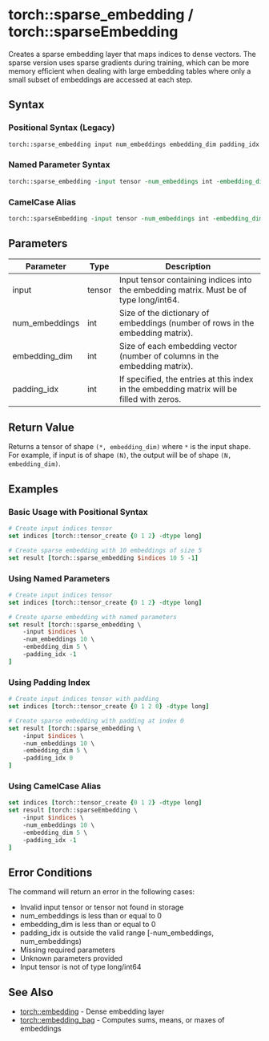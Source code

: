 # torch::sparse_embedding / torch::sparseEmbedding

Creates a sparse embedding layer that maps indices to dense vectors. The sparse version uses sparse gradients during training, which can be more memory efficient when dealing with large embedding tables where only a small subset of embeddings are accessed at each step.

## Syntax

### Positional Syntax (Legacy)
```tcl
torch::sparse_embedding input num_embeddings embedding_dim padding_idx
```

### Named Parameter Syntax
```tcl
torch::sparse_embedding -input tensor -num_embeddings int -embedding_dim int -padding_idx int
```

### CamelCase Alias
```tcl
torch::sparseEmbedding -input tensor -num_embeddings int -embedding_dim int -padding_idx int
```

## Parameters

| Parameter | Type | Description |
|-----------|------|-------------|
| input | tensor | Input tensor containing indices into the embedding matrix. Must be of type long/int64. |
| num_embeddings | int | Size of the dictionary of embeddings (number of rows in the embedding matrix). |
| embedding_dim | int | Size of each embedding vector (number of columns in the embedding matrix). |
| padding_idx | int | If specified, the entries at this index in the embedding matrix will be filled with zeros. |

## Return Value

Returns a tensor of shape `(*, embedding_dim)` where `*` is the input shape. For example, if input is of shape `(N)`, the output will be of shape `(N, embedding_dim)`.

## Examples

### Basic Usage with Positional Syntax
```tcl
# Create input indices tensor
set indices [torch::tensor_create {0 1 2} -dtype long]

# Create sparse embedding with 10 embeddings of size 5
set result [torch::sparse_embedding $indices 10 5 -1]
```

### Using Named Parameters
```tcl
# Create input indices tensor
set indices [torch::tensor_create {0 1 2} -dtype long]

# Create sparse embedding with named parameters
set result [torch::sparse_embedding \
    -input $indices \
    -num_embeddings 10 \
    -embedding_dim 5 \
    -padding_idx -1
]
```

### Using Padding Index
```tcl
# Create input indices tensor with padding
set indices [torch::tensor_create {0 1 2 0} -dtype long]

# Create sparse embedding with padding at index 0
set result [torch::sparse_embedding \
    -input $indices \
    -num_embeddings 10 \
    -embedding_dim 5 \
    -padding_idx 0
]
```

### Using CamelCase Alias
```tcl
set indices [torch::tensor_create {0 1 2} -dtype long]
set result [torch::sparseEmbedding \
    -input $indices \
    -num_embeddings 10 \
    -embedding_dim 5 \
    -padding_idx -1
]
```

## Error Conditions

The command will return an error in the following cases:
- Invalid input tensor or tensor not found in storage
- num_embeddings is less than or equal to 0
- embedding_dim is less than or equal to 0
- padding_idx is outside the valid range [-num_embeddings, num_embeddings)
- Missing required parameters
- Unknown parameters provided
- Input tensor is not of type long/int64

## See Also

- [torch::embedding](embedding.md) - Dense embedding layer
- [torch::embedding_bag](embedding_bag.md) - Computes sums, means, or maxes of embeddings 